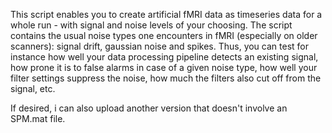 This script enables you to create artificial fMRI data as timeseries data for a whole run - with signal and noise levels of your choosing. The script contains the usual noise types one encounters in fMRI (especially on older scanners): signal drift, gaussian noise and spikes. 
Thus, you can test for instance how well your data processing pipeline detects an existing signal, how prone it is to false alarms in case of a given noise type, how well your filter settings suppress the noise, how much the filters also cut off from the signal, etc.  

If desired, i can also upload another version that doesn't involve an SPM.mat file.
